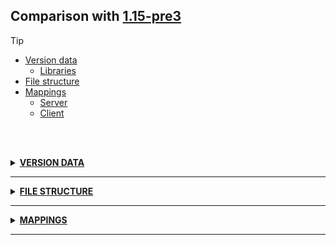 ## Comparison with [1.15-pre3](https://github.com/PixiGeko/Minecraft-generated-data/tree/1.15-pre3)

> [!TIP]
> - [Version data](#version-data)
>     - [Libraries](#version-data-libraries)
> - [File structure](#file-structure)
> - [Mappings](#mappings)
>   - [Server](#server-mappings)
>   - [Client](#client-mappings)

<br/><br/>
<details><summary><b><ins>VERSION DATA</ins></b><a name="version-data"></a></summary>
<br/>
<table><tr><th></th><th align="left">1.15-pre3</th><th>1.15-pre4</th></tr><tr><td>World version</td><td><pre>2220</pre></td><td><pre>2221</pre></td></tr><tr><td>Protocol version</td><td><pre>567</pre></td><td><pre>569</pre></td></tr></table>
<h3>Libraries<a name="version-data-libraries"></a></h3>
<details>
<summary>
Versions
</summary>
<table><tr><th></th><th align="left">1.15-pre3</th><th>1.15-pre4</th></tr><tr><td>org.lwjgl:lwjgl-glfw</td><td><pre>3.2.1</pre></td><td><pre>3.2.2</pre></td></tr><tr><td>org.lwjgl:lwjgl-glfw</td><td><pre>3.2.1</pre></td><td><pre>3.2.2</pre></td></tr><tr><td>org.lwjgl:lwjgl-jemalloc</td><td><pre>3.2.1</pre></td><td><pre>3.2.2</pre></td></tr><tr><td>org.lwjgl:lwjgl-jemalloc</td><td><pre>3.2.1</pre></td><td><pre>3.2.2</pre></td></tr><tr><td>org.lwjgl:lwjgl-openal</td><td><pre>3.2.1</pre></td><td><pre>3.2.2</pre></td></tr><tr><td>org.lwjgl:lwjgl-openal</td><td><pre>3.2.1</pre></td><td><pre>3.2.2</pre></td></tr><tr><td>org.lwjgl:lwjgl-opengl</td><td><pre>3.2.1</pre></td><td><pre>3.2.2</pre></td></tr><tr><td>org.lwjgl:lwjgl-opengl</td><td><pre>3.2.1</pre></td><td><pre>3.2.2</pre></td></tr><tr><td>org.lwjgl:lwjgl-stb</td><td><pre>3.2.1</pre></td><td><pre>3.2.2</pre></td></tr><tr><td>org.lwjgl:lwjgl-stb</td><td><pre>3.2.1</pre></td><td><pre>3.2.2</pre></td></tr><tr><td>org.lwjgl:lwjgl-tinyfd</td><td><pre>3.2.1</pre></td><td><pre>3.2.2</pre></td></tr><tr><td>org.lwjgl:lwjgl-tinyfd</td><td><pre>3.2.1</pre></td><td><pre>3.2.2</pre></td></tr><tr><td>org.lwjgl:lwjgl</td><td><pre>3.2.1</pre></td><td><pre>3.2.2</pre></td></tr><tr><td>org.lwjgl:lwjgl</td><td><pre>3.2.1</pre></td><td><pre>3.2.2</pre></td></tr></table>
</details>
</details>
<hr/>
<details><summary><b><ins>FILE STRUCTURE</ins></b><a name="file-structure"></a></summary>
<br/>
<details>
<summary>
assets
</summary>

```diff
+ minecraft/textures/map/map_background_checkerboard.png
```

</details>
</details>
<hr/>
<details><summary><b><ins>MAPPINGS</ins></b><a name="mappings"></a></summary>
<br/>
<h2>Server<a name="server-mappings"></a></h2>
<details>
<summary>
Changes
</summary>

```
XXX.gametest.framework.GameTestHelper +1M
```
```
XXX.entity.animal.Panda +9M -7M | +2P
```
```
XXX.entity.animal.Panda$PandaBreedGoal +1M -2M | +1P -1P
```
```
XXX.world.level.Explosion +2M -2M
```
```
XXX.level.block.Block +1M
```
```
XXX.level.block.GrassPathBlock +1M
```
```
XXX.level.block.ShulkerBoxBlock +1M -1M
```
```
XXX.block.piston.PistonBaseBlock +1M -1M
```
```
XXX.block.state.BlockState +1M
```
```
XXX.level.lighting.DynamicGraphMinFixedPoint +1M -1M
```

</details>
<details>
<summary>
net.minecraft.gametest.framework.GameTestHelper
</summary>

```diff
- void assertItemEntityPresent(Item,BlockPos,double)
```

</details>
<details>
<summary>
net.minecraft.world.entity.animal.Panda
</summary>

```diff
+ boolean access$1400(Panda)
+ boolean access$1500(Panda)
- boolean access$1600(Panda)
- boolean access$1700(Panda)
- Panda$PandaLookAtPlayerGoal access$600(Panda)
+ Predicate access$500()
- Predicate access$700()
+ Random access$1000(Panda)
- Random access$1400(Panda)
- Random access$1500(Panda)
+ Random access$600(Panda)
+ Random access$700(Panda)
- Random access$800(Panda)
- TargetingConditions access$500()
- void access$1000(Panda)
+ void access$800(Panda)
```

</details>
<details>
<summary>
net.minecraft.world.entity.animal.Panda$PandaBreedGoal
</summary>

```diff
+ void <clinit>()
+ void <init>(Panda,double)
- void <init>(Panda,Panda,double)
```

</details>
<details>
<summary>
net.minecraft.world.level.Explosion
</summary>

```diff
- void addBlockDrops(ObjectArrayList,ItemStack,BlockPos)
+ void addBlockDrops(ObjectArrayList,ItemStack)
- void lambda$finalizeExplosion$0(ObjectArrayList,BlockPos,ItemStack)
+ void lambda$finalizeExplosion$0(ObjectArrayList,ItemStack)
```

</details>
<details>
<summary>
net.minecraft.world.level.block.Block
</summary>

```diff
- boolean isSuffocating(BlockState,BlockGetter,BlockPos)
```

</details>
<details>
<summary>
net.minecraft.world.level.block.GrassPathBlock
</summary>

```diff
- boolean isViewBlocking(BlockState,BlockGetter,BlockPos)
```

</details>
<details>
<summary>
net.minecraft.world.level.block.ShulkerBoxBlock
</summary>

```diff
- boolean isSuffocating(BlockState,BlockGetter,BlockPos)
+ boolean isViewBlocking(BlockState,BlockGetter,BlockPos)
```

</details>
<details>
<summary>
net.minecraft.world.level.block.piston.PistonBaseBlock
</summary>

```diff
- boolean isSuffocating(BlockState,BlockGetter,BlockPos)
+ boolean isViewBlocking(BlockState,BlockGetter,BlockPos)
```

</details>
<details>
<summary>
net.minecraft.world.level.block.state.BlockState
</summary>

```diff
- boolean isSuffocating(BlockGetter,BlockPos)
```

</details>
<details>
<summary>
net.minecraft.world.level.lighting.DynamicGraphMinFixedPoint
</summary>

```diff
+ void lambda$removeIf$0(LongPredicate,long)
- void lambda$removeIf$0(LongPredicate,LongList,long)
```

</details>
<h2>Client<a name="client-mappings"></a></h2>
<details>
<summary>
Changes
</summary>

```
XXX.blaze3d.platform.Lighting -2M | -2P
```
```
XXX.client.model.ArmorStandModel +3M
```
```
XXX.client.renderer.LevelRenderer +6M -5M | +1P -1P
```
```
XXX.client.renderer.ScreenEffectRenderer +1M
```
```
XXX.gametest.framework.GameTestHelper +1M
```
```
XXX.entity.animal.Panda$PandaLookAtPlayerGoal +1M
```
```
XXX.level.biome.Biome +1M | +1P
```
```
XXX.level.block.AbstractGlassBlock +1M -1M
```
```
XXX.level.block.FarmBlock +1M
```
```
XXX.level.block.LeavesBlock +1M -1M
```
```
XXX.level.block.SoulsandBlock +1M
```
```
XXX.block.piston.MovingPistonBlock +1M -1M
```

</details>
<details>
<summary>
com.mojang.blaze3d.platform.Lighting
</summary>

```diff
+ void <clinit>()
+ void setupGui(Matrix4f)
```

</details>
<details>
<summary>
net.minecraft.client.model.ArmorStandModel
</summary>

```diff
- void prepareMobModel(ArmorStand,float,float,float)
- void prepareMobModel(Entity,float,float,float)
- void prepareMobModel(LivingEntity,float,float,float)
```

</details>
<details>
<summary>
net.minecraft.client.renderer.LevelRenderer
</summary>

```diff
- double lambda$setupRender$0(BlockPos,LevelRenderer$RenderChunkInfo)
+ SortedSet lambda$destroyBlockProgress$4(long)
- SortedSet lambda$destroyBlockProgress$5(long)
+ String lambda$addParticle$3(double,double,double)
- String lambda$addParticle$4(double,double,double)
+ String lambda$renderChunkLayer$1(RenderType)
- String lambda$renderChunkLayer$2(RenderType)
+ VertexConsumer lambda$renderLevel$0(MultiBufferSource$BufferSource,VertexConsumer,RenderType)
- VertexConsumer lambda$renderLevel$1(MultiBufferSource$BufferSource,VertexConsumer,RenderType)
+ void lambda$renderShape$2(VertexConsumer,Matrix4f,double,double,double,float,float,float,float,double,double,double,double,double,double)
- void lambda$renderShape$3(VertexConsumer,Matrix4f,double,double,double,float,float,float,float,double,double,double,double,double,double)
```

</details>
<details>
<summary>
net.minecraft.client.renderer.ScreenEffectRenderer
</summary>

```diff
- BlockState getViewBlockingState(Player)
```

</details>
<details>
<summary>
net.minecraft.gametest.framework.GameTestHelper
</summary>

```diff
- void assertItemEntityPresent(Item,BlockPos,double)
```

</details>
<details>
<summary>
net.minecraft.world.entity.animal.Panda$PandaLookAtPlayerGoal
</summary>

```diff
- void setTarget(LivingEntity)
```

</details>
<details>
<summary>
net.minecraft.world.level.biome.Biome
</summary>

```diff
- int calculateSkyColor()
```

</details>
<details>
<summary>
net.minecraft.world.level.block.AbstractGlassBlock
</summary>

```diff
- boolean isSuffocating(BlockState,BlockGetter,BlockPos)
+ boolean isViewBlocking(BlockState,BlockGetter,BlockPos)
```

</details>
<details>
<summary>
net.minecraft.world.level.block.FarmBlock
</summary>

```diff
- boolean isViewBlocking(BlockState,BlockGetter,BlockPos)
```

</details>
<details>
<summary>
net.minecraft.world.level.block.LeavesBlock
</summary>

```diff
- boolean isSuffocating(BlockState,BlockGetter,BlockPos)
+ boolean isViewBlocking(BlockState,BlockGetter,BlockPos)
```

</details>
<details>
<summary>
net.minecraft.world.level.block.SoulsandBlock
</summary>

```diff
- boolean isViewBlocking(BlockState,BlockGetter,BlockPos)
```

</details>
<details>
<summary>
net.minecraft.world.level.block.piston.MovingPistonBlock
</summary>

```diff
- boolean isSuffocating(BlockState,BlockGetter,BlockPos)
+ boolean isViewBlocking(BlockState,BlockGetter,BlockPos)
```

</details>
</details>
<hr/>
